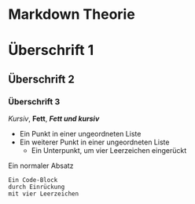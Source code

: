 # Markdown Theorie

Überschrift 1
=============

Überschrift 2
-------------

### Überschrift 3

*Kursiv*, **Fett**, ***Fett und kursiv***

* Ein Punkt in einer ungeordneten Liste
* Ein weiterer Punkt in einer ungeordneten Liste
    * Ein Unterpunkt, um vier Leerzeichen eingerückt

Ein normaler Absatz

    Ein Code-Block
    durch Einrückung
    mit vier Leerzeichen
